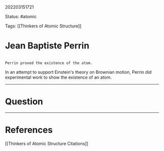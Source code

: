 202203151721

Status: #atomic

Tags: [[Thinkers of Atomic Structure]]

# Jean Baptiste Perrin
```ad-tldr

Perrin proved the existence of the atom.

```
In an attempt to support Einstein's theory on Brownian motion, Perrin did experimental work to show the existence of an atom.

---
# Question


---
# References
[[Thinkers of Atomic Structure Citations]]